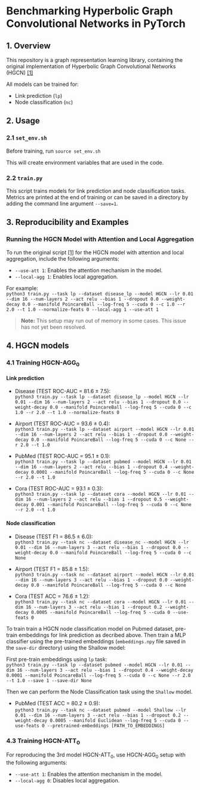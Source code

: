 # Benchmarking Hyperbolic Graph Convolutional Networks in PyTorch

## 1. Overview

This repository is a graph representation learning library, containing the original implementation of Hyperbolic Graph Convolutional Networks (HGCN) [[1]](https://proceedings.neurips.cc/paper_files/paper/2019/file/0415740eaa4d9decbc8da001d3fd805f-Paper.pdf)

All models can be trained for:

* Link prediction (```lp```)
* Node classification (```nc```)

## 2. Usage

### 2.1 ```set_env.sh```

Before training, run  ```source set_env.sh```

This will create environment variables that are used in the code.

### 2.2  ```train.py```

This script trains models for link prediction and node classification tasks.
Metrics are printed at the end of training or can be saved in a directory by adding the command line argument ```--save=1```.

## 3. Reproducibility and Examples

### Running the HGCN Model with Attention and Local Aggregation

To run the original script [[1]](https://proceedings.neurips.cc/paper_files/paper/2019/file/0415740eaa4d9decbc8da001d3fd805f-Paper.pdf) for the HGCN model with attention and local aggregation, include the following arguments:

* `--use-att 1`: Enables the attention mechanism in the model.
* `--local-agg 1`: Enables local aggregation.

For example: \
```python3 train.py --task lp --dataset disease_lp --model HGCN --lr 0.01 --dim 16 --num-layers 2 --act relu --bias 1 --dropout 0.0 --weight-decay 0.0 --manifold PoincareBall --log-freq 5 --cuda 0 --c 1.0 --r 2.0 --t 1.0 --normalize-feats 0 --local-agg 1 --use-att 1```

> **Note:** This setup may run out of memory in some cases. This issue has not yet been resolved.

## 4. HGCN models

### 4.1 Training HGCN-AGG<sub>0</sub>

#### Link prediction

* Disease (TEST ROC-AUC = 81.6 $\pm$ 7.5): \
  ```python3 train.py --task lp --dataset disease_lp --model HGCN --lr 0.01 --dim 16 --num-layers 2 --act relu --bias 1 --dropout 0.0 --weight-decay 0.0 --manifold PoincareBall --log-freq 5 --cuda 0 --c 1.0 --r 2.0 --t 1.0 --normalize-feats 0```

* Airport (TEST ROC-AUC = 93.6 $\pm$ 0.4): \
  ```python3 train.py --task lp --dataset airport --model HGCN --lr 0.01 --dim 16 --num-layers 2 --act relu --bias 1 --dropout 0.0 --weight-decay 0.0 --manifold PoincareBall --log-freq 5 --cuda 0 --c None --r 2.0 --t 1.0```

* PubMed (TEST ROC-AUC = 95.1 $\pm$ 0.1): \
  ```python3 train.py --task lp --dataset pubmed --model HGCN --lr 0.01 --dim 16 --num-layers 2 --act relu --bias 1 --dropout 0.4 --weight-decay 0.0001 --manifold PoincareBall --log-freq 5 --cuda 0 --c None --r 2.0 --t 1.0```

* Cora (TEST ROC-AUC = 93.1 $\pm$ 0.3): \
  ```python3 train.py --task lp --dataset cora --model HGCN --lr 0.01 --dim 16 --num-layers 2 --act relu --bias 1 --dropout 0.5 --weight-decay 0.001 --manifold PoincareBall --log-freq 5 --cuda 0 --c None --r 2.0 --t 1.0```

#### Node classification

* Disease (TEST F1 = 86.5 $\pm$ 6.0): \
 ```python3 train.py --task nc --dataset disease_nc --model HGCN --lr 0.01 --dim 16 --num-layers 3 --act relu --bias 1 --dropout 0.0 --weight-decay 0.0 --manifold PoincareBall --log-freq 5 --cuda 0 --c None```

* Airport (TEST F1 = 85.8 $\pm$ 1.5): \
 ```python3 train.py --task nc --dataset airport --model HGCN --lr 0.01 --dim 16 --num-layers 3 --act relu --bias 1 --dropout 0.0 --weight-decay 0.0 --manifold PoincareBall --log-freq 5 --cuda 0 --c None```

* Cora (TEST ACC = 76.6 $\pm$ 1.2): \
 ```python3 train.py --task nc --dataset cora --model HGCN --lr 0.01 --dim 16 --num-layers 3 --act relu --bias 1 --dropout 0.2 --weight-decay 0.0005 --manifold PoincareBall --log-freq 5 --cuda 0 --use-feats 0 ```

To train train a HGCN node classification model on Pubmed dataset, pre-train embeddings for link prediction as decribed above. Then train a MLP classifier using the pre-trained embeddings (```embeddings.npy``` file saved in the ```save-dir``` directory) using the Shallow model:

First pre-train embeddings using ```lp``` task: \
```python3 train.py --task lp --dataset pubmed --model HGCN --lr 0.01 --dim 16 --num-layers 3 --act relu --bias 1 --dropout 0.4 --weight-decay 0.0001 --manifold PoincareBall --log-freq 5 --cuda 0 --c None --r 2.0 --t 1.0 --save 1 --save-dir None```


Then we can perform the Node Classification task using the ```Shallow``` model.

* PubMed (TEST ACC = 80.2 $\pm$ 0.9): \
 ```python3 train.py --task nc --dataset pubmed --model Shallow --lr 0.01 --dim 16 --num-layers 3 --act relu --bias 1 --dropout 0.2 --weight-decay 0.0005 --manifold Euclidean --log-freq 5 --cuda 0 --use-feats 0 --pretrained-embeddings [PATH_TO_EMBEDDINGS]```


### 4.3 Training HGCN-ATT<sub>0</sub>

For reproducing the 3rd model HGCN-ATT<sub>0</sub>, use HGCN-AGG<sub>0</sub> setup with the following arguments:

* `--use-att 1`: Enables the attention mechanism in the model.
* `--local-agg 0`: Disables local aggregation.